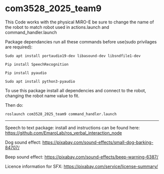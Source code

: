 # com3528_2025_team9
This Code works with the physical MiRO-E be sure to change the name of the robot to match robot used in actions.launch and command_handler.launch

Package dependancies run all these commands before use(sudo privilages are required):
```
Sudo apt install portaudio19-dev libasound-dev libsndfile1-dev
```
```
Pip install SpeechRecognition
```
```
Pip install pyaudio
```
```
Sudo apt install python3-pyaudio
```

To use this package install all dependencies and connect to the robot, changing the robot name value to fit. 

Then do: 
```
roslaunch com3528_2025_team9 command_handler.launch
```

***

Speech to text package: install and instructions can be found here: https://github.com/EmaroLab/ros_verbal_interaction_node

Dog sound effect: https://pixabay.com/sound-effects/small-dog-barking-84707/

Beep sound effect: https://pixabay.com/sound-effects/beep-warning-6387/

Licence information for SFX: https://pixabay.com/service/license-summary/
